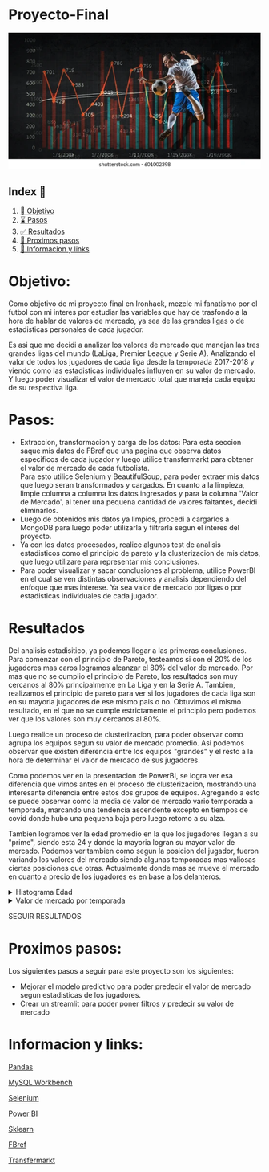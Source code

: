 # Proyecto-Final

![Portada](/img/portada.webp)

## Index 🤘

1. [🎯 Objetivo](#obj)
2. [⌛ Pasos](#pas)
3. [✅ Resultados](#res)
4. [👣 Proximos pasos](#prox)
4. [📂 Informacion y links](#info)


<a name="obj"/>

# Objetivo:

Como objetivo de mi proyecto final en Ironhack, mezcle mi fanatismo por el futbol con mi interes por estudiar las variables que hay de trasfondo a la hora de hablar de valores de mercado, ya sea de las grandes ligas o de estadisticas personales de cada jugador.

Es asi que me decidi a analizar los valores de mercado que manejan las tres grandes ligas del mundo (LaLiga, Premier League y Serie A). Analizando el valor de todos los jugadores de cada liga desde la temporada 2017-2018 y viendo como las estadisticas individuales influyen en su valor de mercado. Y luego poder visualizar el valor de mercado total que maneja cada equipo de su respectiva liga.

<a name="pas"/>

# Pasos:

- Extraccion, transformacion y carga de los datos: Para esta seccion saque mis datos de FBref que una pagina que observa datos especificos de cada jugador y luego utilice transfermarkt para obtener el valor de mercado de cada futbolista.                      
Para esto utilice Selenium y BeautifulSoup, para poder extraer mis datos que luego seran transformados y cargados. En cuanto a la limpieza, limpie columna a columna los datos ingresados y para la columna 'Valor de Mercado', al tener una pequena cantidad de valores faltantes, decidi eliminarlos.
- Luego de obtenidos mis datos ya limpios, procedi a cargarlos a MongoDB para luego poder utilizarla y filtrarla segun el interes del proyecto.
- Ya con los datos procesados, realice algunos test de analisis estadisticos como el principio de pareto y la clusterizacion de mis datos, que luego utilizare para representar mis conclusiones.
- Para poder visualizar y sacar conclusiones al problema, utilice PowerBI en el cual se ven distintas observaciones y analisis dependiendo del enfoque que mas interese. Ya sea valor de mercado por ligas o por estadisticas individuales de cada jugador.

<a name="res"/>

# Resultados

Del analisis estadisitico, ya podemos llegar a las primeras conclusiones. Para comenzar con el principio de Pareto, testeamos si con el 20% de los jugadores mas caros logramos alcanzar el 80% del valor de mercado. Por mas que no se cumplio el principio de Pareto, los resultados son muy cercanos al 80% principalmente en La Liga y en la Serie A. Tambien, realizamos el principio de pareto para ver si los jugadores de cada liga son en su mayoria jugadores de ese mismo pais o no. Obtuvimos el mismo resultado, en el que no se cumple estrictamente el principio pero podemos ver que los valores son muy cercanos al 80%.

Luego realice un proceso de clusterizacion, para poder observar como agrupa los equipos segun su valor de mercado promedio. Asi podemos observar que existen diferencia entre los equipos "grandes" y el resto a la hora de determinar el valor de mercado de sus jugadores.

Como podemos ver en la presentacion de PowerBI, se logra ver esa diferencia que vimos antes en el proceso de clusterizacion, mostrando una interesante diferencia entre estos dos grupos de equipos. Agregando a esto se puede observar como la media de valor de mercado vario temporada a temporada, marcando una tendencia ascendente excepto en tiempos de covid donde hubo una pequena baja pero luego retomo a su alza.

Tambien logramos ver la edad promedio en la que los jugadores llegan a su "prime", siendo esta 24 y donde la mayoria logran su mayor valor de mercado. Podemos ver tambien como segun la posicion del jugador, fueron variando los valores del mercado siendo algunas temporadas mas valiosas ciertas posiciones que otras. Actualmente donde mas se mueve el mercado en cuanto a precio de los jugadores es en base a los delanteros.

<details>
 <summary>Histograma Edad</summary>

![Alt text](img/histograma_edad.jpg)

</details>

<details>
 <summary>Valor de mercado por temporada</summary>

![Alt text](img/temporada.png)

</details>

SEGUIR RESULTADOS

<a name="prox"/>

# Proximos pasos:

Los siguientes pasos a seguir para este proyecto son los siguientes:

- Mejorar el modelo predictivo para poder predecir el valor de mercado segun estadisticas de los jugadores.
- Crear un streamlit para poder poner filtros y predecir su valor de mercado

<a name="info"/>

# Informacion y links:

[Pandas](https://pandas.pydata.org/)

[MySQL Workbench](https://www.mysql.com/products/workbench/)

[Selenium](https://www.selenium.dev/)

[Power BI](https://powerbi.microsoft.com/es-es/)

[Sklearn](https://scikit-learn.org/stable/)

[FBref](https://fbref.com/es/)

[Transfermarkt](https://www.transfermarkt.es/)



